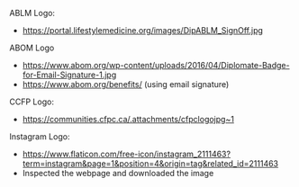 ABLM Logo:
- https://portal.lifestylemedicine.org/images/DipABLM_SignOff.jpg

ABOM Logo
- https://www.abom.org/wp-content/uploads/2016/04/Diplomate-Badge-for-Email-Signature-1.jpg
- https://www.abom.org/benefits/ (using email signature)

CCFP Logo:
- https://communities.cfpc.ca/.attachments/cfpclogojpg~1

Instagram Logo:
- https://www.flaticon.com/free-icon/instagram_2111463?term=instagram&page=1&position=4&origin=tag&related_id=2111463
- Inspected the webpage and downloaded the image